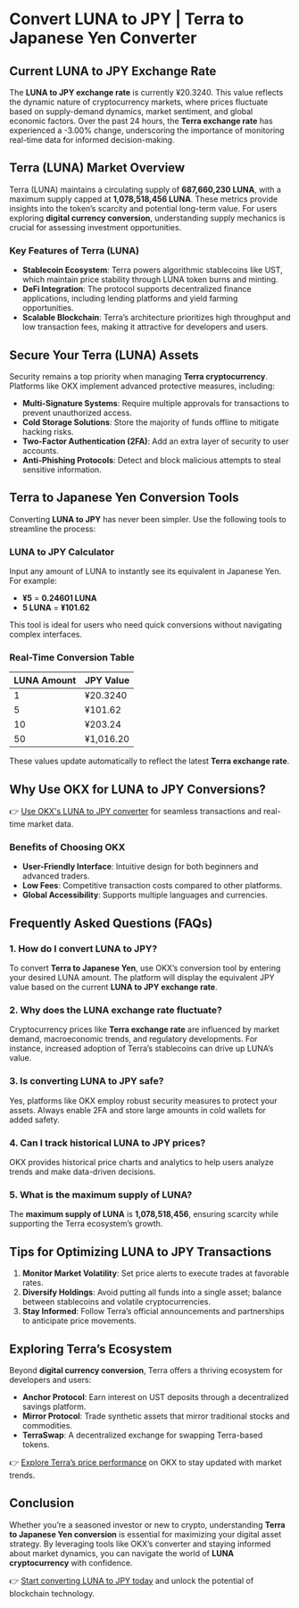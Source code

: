 # Convert LUNA to JPY | Terra to Japanese Yen Converter  

## Current LUNA to JPY Exchange Rate  
The **LUNA to JPY exchange rate** is currently ¥20.3240. This value reflects the dynamic nature of cryptocurrency markets, where prices fluctuate based on supply-demand dynamics, market sentiment, and global economic factors. Over the past 24 hours, the **Terra exchange rate** has experienced a -3.00% change, underscoring the importance of monitoring real-time data for informed decision-making.  

## Terra (LUNA) Market Overview  
Terra (LUNA) maintains a circulating supply of **687,660,230 LUNA**, with a maximum supply capped at **1,078,518,456 LUNA**. These metrics provide insights into the token’s scarcity and potential long-term value. For users exploring **digital currency conversion**, understanding supply mechanics is crucial for assessing investment opportunities.  

### Key Features of Terra (LUNA)  
- **Stablecoin Ecosystem**: Terra powers algorithmic stablecoins like UST, which maintain price stability through LUNA token burns and minting.  
- **DeFi Integration**: The protocol supports decentralized finance applications, including lending platforms and yield farming opportunities.  
- **Scalable Blockchain**: Terra’s architecture prioritizes high throughput and low transaction fees, making it attractive for developers and users.  

## Secure Your Terra (LUNA) Assets  
Security remains a top priority when managing **Terra cryptocurrency**. Platforms like OKX implement advanced protective measures, including:  
- **Multi-Signature Systems**: Require multiple approvals for transactions to prevent unauthorized access.  
- **Cold Storage Solutions**: Store the majority of funds offline to mitigate hacking risks.  
- **Two-Factor Authentication (2FA)**: Add an extra layer of security to user accounts.  
- **Anti-Phishing Protocols**: Detect and block malicious attempts to steal sensitive information.  

## Terra to Japanese Yen Conversion Tools  
Converting **LUNA to JPY** has never been simpler. Use the following tools to streamline the process:  

### LUNA to JPY Calculator  
Input any amount of LUNA to instantly see its equivalent in Japanese Yen. For example:  
- **¥5** = **0.24601 LUNA**  
- **5 LUNA** = **¥101.62**  

This tool is ideal for users who need quick conversions without navigating complex interfaces.  

### Real-Time Conversion Table  
| LUNA Amount | JPY Value |  
|-------------|-----------|  
| 1           | ¥20.3240  |  
| 5           | ¥101.62   |  
| 10          | ¥203.24   |  
| 50          | ¥1,016.20 |  

These values update automatically to reflect the latest **Terra exchange rate**.  

## Why Use OKX for LUNA to JPY Conversions?  
👉 [Use OKX's LUNA to JPY converter](https://bit.ly/okx-bonus) for seamless transactions and real-time market data.  

### Benefits of Choosing OKX  
- **User-Friendly Interface**: Intuitive design for both beginners and advanced traders.  
- **Low Fees**: Competitive transaction costs compared to other platforms.  
- **Global Accessibility**: Supports multiple languages and currencies.  

## Frequently Asked Questions (FAQs)  

### 1. How do I convert LUNA to JPY?  
To convert **Terra to Japanese Yen**, use OKX’s conversion tool by entering your desired LUNA amount. The platform will display the equivalent JPY value based on the current **LUNA to JPY exchange rate**.  

### 2. Why does the LUNA exchange rate fluctuate?  
Cryptocurrency prices like **Terra exchange rate** are influenced by market demand, macroeconomic trends, and regulatory developments. For instance, increased adoption of Terra’s stablecoins can drive up LUNA’s value.  

### 3. Is converting LUNA to JPY safe?  
Yes, platforms like OKX employ robust security measures to protect your assets. Always enable 2FA and store large amounts in cold wallets for added safety.  

### 4. Can I track historical LUNA to JPY prices?  
OKX provides historical price charts and analytics to help users analyze trends and make data-driven decisions.  

### 5. What is the maximum supply of LUNA?  
The **maximum supply of LUNA** is **1,078,518,456**, ensuring scarcity while supporting the Terra ecosystem’s growth.  

## Tips for Optimizing LUNA to JPY Transactions  
1. **Monitor Market Volatility**: Set price alerts to execute trades at favorable rates.  
2. **Diversify Holdings**: Avoid putting all funds into a single asset; balance between stablecoins and volatile cryptocurrencies.  
3. **Stay Informed**: Follow Terra’s official announcements and partnerships to anticipate price movements.  

## Exploring Terra’s Ecosystem  
Beyond **digital currency conversion**, Terra offers a thriving ecosystem for developers and users:  
- **Anchor Protocol**: Earn interest on UST deposits through a decentralized savings platform.  
- **Mirror Protocol**: Trade synthetic assets that mirror traditional stocks and commodities.  
- **TerraSwap**: A decentralized exchange for swapping Terra-based tokens.  

👉 [Explore Terra’s price performance](https://bit.ly/okx-bonus) on OKX to stay updated with market trends.  

## Conclusion  
Whether you’re a seasoned investor or new to crypto, understanding **Terra to Japanese Yen conversion** is essential for maximizing your digital asset strategy. By leveraging tools like OKX’s converter and staying informed about market dynamics, you can navigate the world of **LUNA cryptocurrency** with confidence.  

👉 [Start converting LUNA to JPY today](https://bit.ly/okx-bonus) and unlock the potential of blockchain technology.